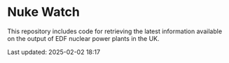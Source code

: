 # Nuke Watch

This repository includes code for retrieving the latest information available on the output of EDF nuclear power plants in the UK.

Last updated: 2025-02-02 18:17